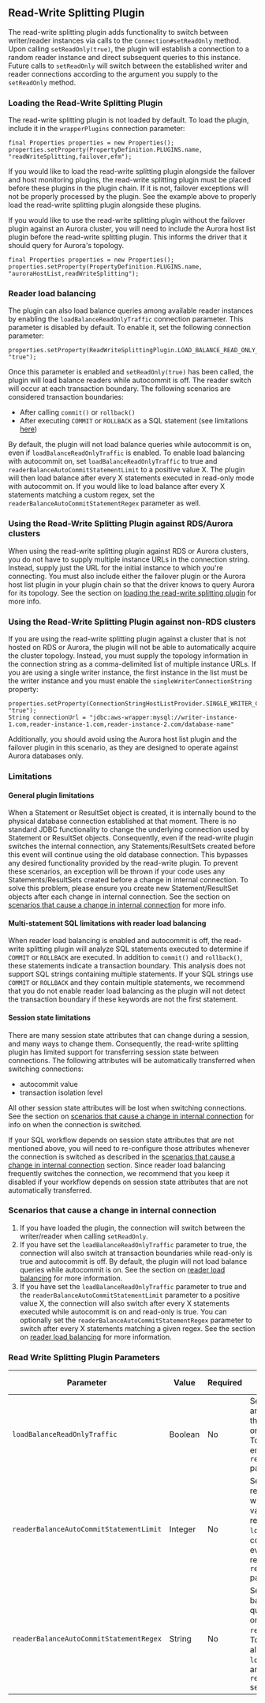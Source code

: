 ## Read-Write Splitting Plugin

The read-write splitting plugin adds functionality to switch between writer/reader instances via calls to the `Connection#setReadOnly` method. Upon calling `setReadOnly(true)`, the plugin will establish a connection to a random reader instance and direct subsequent queries to this instance. Future calls to `setReadOnly` will switch between the established writer and reader connections according to the argument you supply to the `setReadOnly` method.

### Loading the Read-Write Splitting Plugin

The read-write splitting plugin is not loaded by default. To load the plugin, include it in the `wrapperPlugins` connection parameter:
```
final Properties properties = new Properties();
properties.setProperty(PropertyDefinition.PLUGINS.name, "readWriteSplitting,failover,efm");
```

If you would like to load the read-write splitting plugin alongside the failover and host monitoring plugins, the read-write splitting plugin must be placed before these plugins in the plugin chain. If it is not, failover exceptions will not be properly processed by the plugin. See the example above to properly load the read-write splitting plugin alongside these plugins.

If you would like to use the read-write splitting plugin without the failover plugin against an Aurora cluster, you will need to include the Aurora host list plugin before the read-write splitting plugin. This informs the driver that it should query for Aurora's topology.
```
final Properties properties = new Properties();
properties.setProperty(PropertyDefinition.PLUGINS.name, "auroraHostList,readWriteSplitting");
```

### Reader load balancing

The plugin can also load balance queries among available reader instances by enabling the `loadBalanceReadOnlyTraffic` connection parameter. This parameter is disabled by default. To enable it, set the following connection parameter:
```
properties.setProperty(ReadWriteSplittingPlugin.LOAD_BALANCE_READ_ONLY_TRAFFIC.name, "true");
```

Once this parameter is enabled and `setReadOnly(true)` has been called, the plugin will load balance readers while autocommit is off. The reader switch will occur at each transaction boundary. The following scenarios are considered transaction boundaries:
- After calling `commit()` or `rollback()`
- After executing `COMMIT` or `ROLLBACK` as a SQL statement (see limitations [here](#multi-statement-sql-limitations-with-reader-load-balancing))

By default, the plugin will not load balance queries while autocommit is on, even if `loadBalanceReadOnlyTraffic` is enabled. To enable load balancing with autocommit on, set `loadBalanceReadOnlyTraffic` to true and `readerBalanceAutoCommitStatementLimit` to a positive value X. The plugin will then load balance after every X statements executed in read-only mode with autocommit on. If you would like to load balance after every X statements matching a custom regex, set the `readerBalanceAutoCommitStatementRegex` parameter as well.

### Using the Read-Write Splitting Plugin against RDS/Aurora clusters

When using the read-write splitting plugin against RDS or Aurora clusters, you do not have to supply multiple instance URLs in the connection string. Instead, supply just the URL for the initial instance to which you're connecting. You must also include either the failover plugin or the Aurora host list plugin in your plugin chain so that the driver knows to query Aurora for its topology. See the section on [loading the read-write splitting plugin](#loading-the-read-write-splitting-plugin) for more info.

### Using the Read-Write Splitting Plugin against non-RDS clusters

If you are using the read-write splitting plugin against a cluster that is not hosted on RDS or Aurora, the plugin will not be able to automatically acquire the cluster topology. Instead, you must supply the topology information in the connection string as a comma-delimited list of multiple instance URLs. If you are using a single writer instance, the first instance in the list must be the writer instance and you must enable the `singleWriterConnectionString` property:
```
properties.setProperty(ConnectionStringHostListProvider.SINGLE_WRITER_CONNECTION_STRING.name, "true");
String connectionUrl = "jdbc:aws-wrapper:mysql://writer-instance-1.com,reader-instance-1.com,reader-instance-2.com/database-name"
```

Additionally, you should avoid using the Aurora host list plugin and the failover plugin in this scenario, as they are designed to operate against Aurora databases only.

### Limitations

#### General plugin limitations

When a Statement or ResultSet object is created, it is internally bound to the physical database connection established at that moment. There is no standard JDBC functionality to change the underlying connection used by Statement or ResultSet objects. Consequently, even if the read-write plugin switches the internal connection, any Statements/ResultSets created before this event will continue using the old database connection. This  bypasses any desired functionality provided by the read-write plugin. To prevent these scenarios, an exception will be thrown if your code uses any Statements/ResultSets created before a change in internal connection. To solve this problem, please ensure you create new Statement/ResultSet objects after each change in internal connection. See the section on [scenarios that cause a change in internal connection](#scenarios-that-cause-a-change-in-internal-connection) for more info.

#### Multi-statement SQL limitations with reader load balancing

When reader load balancing is enabled and autocommit is off, the read-write splitting plugin will analyze SQL statements executed to determine if `COMMIT` or `ROLLBACK` are executed. In addition to `commit()` and `rollback()`, these statements indicate a transaction boundary. This analysis does not support SQL strings containing multiple statements. If your SQL strings use `COMMIT` or `ROLLBACK` and they contain multiple statements, we recommend that you do not enable reader load balancing as the plugin will not detect the transaction boundary if these keywords are not the first statement.

#### Session state limitations

There are many session state attributes that can change during a session, and many ways to change them. Consequently, the read-write splitting plugin has limited support for transferring session state between connections. The following attributes will be automatically transferred when switching connections:

- autocommit value
- transaction isolation level

All other session state attributes will be lost when switching connections. See the section on [scenarios that cause a change in internal connection](#scenarios-that-cause-a-change-in-internal-connection) for info on when the connection is switched.

If your SQL workflow depends on session state attributes that are not mentioned above, you will need to re-configure those attributes whenever the connection is switched as described in the [scenarios that cause a change in internal connection](#scenarios-that-cause-a-change-in-internal-connection) section. Since reader load balancing frequently switches the connection, we recommend that you keep it disabled if your workflow depends on session state attributes that are not automatically transferred.

### Scenarios that cause a change in internal connection

1. If you have loaded the plugin, the connection will switch between the writer/reader when calling `setReadOnly`.
2. If you have set the `loadBalanceReadOnlyTraffic` parameter to true, the connection will also switch at transaction boundaries while read-only is true and autocommit is off. By default, the plugin will not load balance queries while autocommit is on. See the section on [reader load balancing](#reader-load-balancing) for more information.
3. If you have set the `loadBalanceReadOnlyTraffic` parameter to true and the `readerBalanceAutoCommitStatementLimit` parameter to a positive value X, the connection will also switch after every X statements executed while autocommit is on and read-only is true. You can optionally set the `readerBalanceAutoCommitStatementRegex` parameter to switch after every X statements matching a given regex. See the section on [reader load balancing](#reader-load-balancing) for more information.

### Read Write Splitting Plugin Parameters

| Parameter                               | Value   | Required | Description                                                                                                                                                                                                                                                                                                                                                                  | Default Value | Default behavior                                                   |
|-----------------------------------------|---------|----------|------------------------------------------------------------------------------------------------------------------------------------------------------------------------------------------------------------------------------------------------------------------------------------------------------------------------------------------------------------------------------|---------------|--------------------------------------------------------------------|
| `loadBalanceReadOnlyTraffic`            | Boolean | No       | Set to `true` to load balance queries among available reader instances when the connection has been set to read-only mode and autocommit-off mode. To load balance while autocommit is on, enable this parameter and set the `readerBalanceAutoCommitStatementLimit` parameter.                                                                                              | `false`       | Reader queries are not load balanced                               |
| `readerBalanceAutoCommitStatementLimit` | Integer | No       | Set to a positive value X to load balance reader instances after every X queries while autocommit is on. To use this value, the connection must also be in read-only mode and have `loadBalanceReadOnlyTraffic` enabled. To configure the plugin to switch after every X queries matching a custom regex, set the `readerBalanceAutoCommitStatementRegex` parameter as well. | `0`           | Reader query balancing is disabled while autocommit is on          |
| `readerBalanceAutoCommitStatementRegex` | String  | No       | Set to your desired regex R to load balance reader instances after every X queries matching R while autocommit is on, where X is defined by `readerBalanceAutoCommitStatementLimit`. To use this value, the connection must also be in read-only mode and have `loadBalanceReadOnlyTraffic` enabled and `readerBalanceAutoCommitStatementLimit` set to a positive value.     | `null`        | All executes count towards `readerBalanceAutoCommitStatementLimit` |

